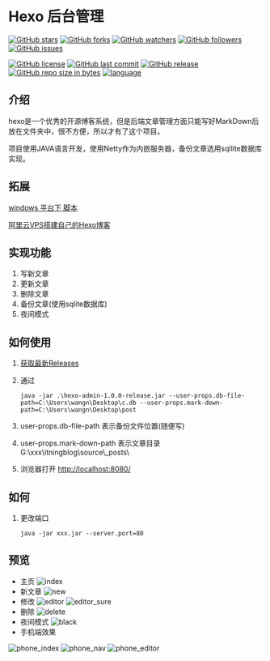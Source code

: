 # Hexo 后台管理

[![GitHub stars](https://img.shields.io/github/stars/itning/hexo-admin.svg)](https://github.com/itning/hexo-admin/stargazers)
[![GitHub forks](https://img.shields.io/github/forks/itning/hexo-admin.svg)](https://github.com/itning/hexo-admin/network)
[![GitHub watchers](https://img.shields.io/github/watchers/itning/hexo-admin.svg?style=social&label=Watch)]()
[![GitHub followers](https://img.shields.io/github/followers/itning.svg?style=social&label=Follow)]()
[![GitHub issues](https://img.shields.io/github/issues/itning/hexo-admin.svg)](https://github.com/itning/hexo-admin/issues)

[![GitHub license](https://img.shields.io/github/license/itning/hexo-admin.svg)](https://github.com/itning/hexo-admin/blob/master/LICENSE)
[![GitHub last commit](https://img.shields.io/github/last-commit/itning/hexo-admin.svg)]()
[![GitHub release](https://img.shields.io/github/release/itning/hexo-admin.svg)]()
[![GitHub repo size in bytes](https://img.shields.io/github/repo-size/itning/hexo-admin.svg)]()
[![language](https://img.shields.io/badge/language-JAVA-orange.svg)]()

## 介绍

hexo是一个优秀的开源博客系统，但是后端文章管理方面只能写好MarkDown后放在文件夹中，很不方便，所以才有了这个项目。

项目使用JAVA语言开发，使用Netty作为内嵌服务器，备份文章选用sqllite数据库实现。

## 拓展

[windows 平台下 脚本](https://github.com/itning/hexo-admin/tree/master/cmd)

[阿里云VPS搭建自己的Hexo博客](https://segmentfault.com/a/1190000005723321)

## 实现功能
1. 写新文章
2. 更新文章
3. 删除文章
4. 备份文章(使用sqlite数据库)
5. 夜间模式

## 如何使用
1. [获取最新Releases](https://github.com/itning/hexo-admin/releases)

2. 通过 

   ```shell
   java -jar .\hexo-admin-1.0.0-release.jar --user-props.db-file-path=C:\Users\wangn\Desktop\c.db --user-props.mark-down-path=C:\Users\wangn\Desktop\post
   ```

3. user-props.db-file-path 表示备份文件位置(随便写)

4. user-props.mark-down-path 表示文章目录 G:\xxx\itningblog\source\\_posts\

5. 浏览器打开 [http://localhost:8080/](http://localhost:8080/)
## 如何

1. 更改端口

   ```shell
   java -jar xxx.jar --server.port=80
   ```
## 预览

- 主页
![index](https://github.com/itning/hexo-admin/blob/master/pic/index.png)
- 新文章
![new](https://github.com/itning/hexo-admin/blob/master/pic/new.png)
- 修改
![editor](https://github.com/itning/hexo-admin/blob/master/pic/editor.png)
![editor_sure](https://github.com/itning/hexo-admin/blob/master/pic/editor_sure.png)
- 删除
![delete](https://github.com/itning/hexo-admin/blob/master/pic/delete.png)
- 夜间模式
![black](https://github.com/itning/hexo-admin/blob/master/pic/black.png)
- 手机端效果

![phone_index](https://github.com/itning/hexo-admin/blob/master/pic/phone_index.png)
![phone_nav](https://github.com/itning/hexo-admin/blob/master/pic/phone_nav.png)
![phone_editor](https://github.com/itning/hexo-admin/blob/master/pic/phone_editor.png)